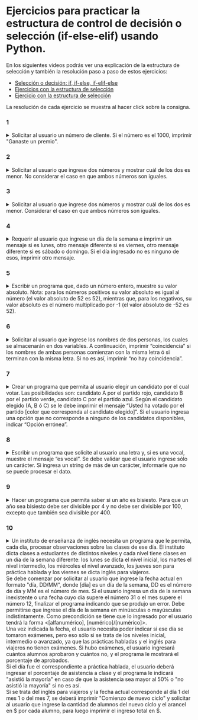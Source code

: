 # Ejercicios para practicar la estructura de control de decisión o selección (if-else-elif) usando Python.

En los siguientes videos podrás ver una explicación de la estructura de selección y también la resolución paso a paso de estos ejercicios:
+ [Selección o decisión: if, if-else, if-elif-else](https://www.youtube.com/watch?v=kIkAhld32O8)
+ [Ejercicios con la estructura de selección](https://www.youtube.com/watch?v=PKFKoAN2zEo)
+ [Ejercicio con la estructura de selección](https://www.youtube.com/watch?v=HMfaVLkjIUA)

La resolución de cada ejercicio se muestra al hacer click sobre la consigna.

### 1
<details> 
  <summary>Solicitar al usuario un número de cliente. Si el número es el 1000, imprimir "Ganaste un premio".</summary>
<br/>Solución:

```
numero=int(input("N. de cliente:"))
if numero==1000:
    print("Ganaste un premio!")    
```

</details>

### 2
<details> 
  <summary>Solicitar al usuario que ingrese dos números y mostrar cuál de los dos es menor. No considerar el caso en que ambos números son iguales.</summary>
<br/>Solución:

```
a=int(input("Ingresa un número:"))
b=int(input("Ingresa un número:"))
if a<b:
    print("el primero es menor")
else:
    print("el segundo es menor")
```

</details>

### 3
<details> 
  <summary>Solicitar al usuario que ingrese dos números y mostrar cuál de los dos es menor. Considerar el caso en que ambos números son iguales.</summary>
<br/>Solución:
  
```
a=int(input("Un número:"))
b=int(input("Otro número:"))
if a<b:
    print("El primero es menor")
elif b<a:
    print("El segundo es menor")
else:
    print("Son iguales")
  ```
  
</details>


### 4
<details> 
  <summary>Requerir al usuario que ingrese un día de la semana e imprimir un mensaje si es lunes, otro mensaje diferente si es viernes, otro mensaje diferente si es sábado o domingo. Si el día ingresado no es ninguno de esos, imprimir otro mensaje.</summary>
<br/>Solución:

```
dia=input("Dia de la semana: ")
if (dia=="lunes"):
    print("Oh, no!")
elif (dia==”viernes”):
    print(“¡Ya casi!”)
elif (dia==”sábado” or “domingo”):
    print(“Ahora sí se puede descansar”)
else:
    print(“A esperar el fin de semana”)
```

</details>


### 5
<details> 
  <summary>Escribir un programa que, dado un número entero, muestre su valor absoluto.
Nota: para los números positivos su valor absoluto es igual al número (el valor absoluto de 52 es 52), mientras que, para los negativos, su valor absoluto es el número multiplicado por -1 (el valor absoluto de -52 es 52).</summary>
<br>Solución:

```
numero=int(input("Número:"))
if numero<0:
    numero=numero*-1
print("Valor absoluto:", numero)
```

</details>


### 6
<details> 
  <summary>Solicitar al usuario que ingrese los nombres de dos personas, los cuales se almacenarán en dos variables.
A continuación, imprimir “coincidencia” si los nombres de ambas personas comienzan con la misma letra ó si terminan con la misma letra. Si no es así, imprimir “no hay coincidencia”.</summary>
<br>Solución:

```
nombre1=input("Un nombre: ")
nombre2=input("Otro nombre: ")
posicion_final_nombre1=len(nombre1)-1
posicion_final_nombre2=len(nombre2)-1
if nombre1[0] == nombre2[0] or nombre1[posicion_final_nombre1] == nombre2[posicion_final_nombre2]:
    print("coincidencia")
else:
    print("no hay coincidencia")
```

</details>


### 7
<details> 
  <summary>Crear un programa que permita al usuario elegir un candidato por el cual votar. Las posibilidades son: candidato A por el partido rojo, candidato B por el partido verde, candidato C por el partido azul.
Según el candidato elegido (A, B ó C) se le debe imprimir el mensaje “Usted ha votado por el partido [color que corresponda al candidato elegido]”.
Si el usuario ingresa una opción que no corresponde a ninguno de los candidatos disponibles, indicar “Opción errónea”.</summary>
<br>Solución:

```
candidato=input("Candidato elegido: ")
if candidato.upper()=="A":
    print("Usted ha votado por el partido rojo")
elif candidato.upper()=="B":
    print("Usted ha votado por el partido verde")
elif candidato.upper()=="C":
    print("Usted ha votado por el partido azul")
else:
    print("Opción errónea")
```

</details>


### 8
<details> 
  <summary>Escribir un programa que solicite al usuario una letra y, si es una vocal, muestre el mensaje “es vocal”.
Se debe validar que el usuario ingrese sólo un carácter. Si ingresa un string de más de un carácter, informarle que no se puede procesar el dato.</summary>
<br>Solución:

```
letra=input("Letra:")
if len(letra)!=1:
    print("Debe ser sólo una letra")
else
    if letra in "aeiou":
        print("Es vocal")
```

</details>


### 9
<details> 
  <summary>Hacer un programa que permita saber si un año es bisiesto. Para que un año sea bisiesto debe ser divisible por 4 y no debe ser divisible por 100, excepto que también sea divisible por 400.</summary>
<br>Solución:

```
anio=int(input("Año:"))
if anio%4 == 0:
    if anio%100 != 0 or anio%400 == 0:
        print("Bisiesto")
    else:
        print("No bisiesto")
else:
    print("No bisiesto")
```

</details>


### 10
<details> 
  <summary>Un instituto de enseñanza de inglés necesita un programa que le permita, cada día, procesar observaciones sobre las clases de ese día. El instituto dicta clases a estudiantes de distintos niveles y cada nivel tiene clases en un día de la semana diferente: los lunes se dicta el nivel inicial, los martes el nivel intermedio, los miércoles el nivel avanzado, los jueves son para práctica hablada y los viernes se dicta inglés para viajeros.
<br />Se debe comenzar por solicitar al usuario que ingrese la fecha actual en formato "día, DD/MM", donde [día] es un día de la semana, DD es el número de día y MM es el número de mes. Si el usuario ingresa un día de la semana inexistente o una fecha cuyo día supere el número 31 o el mes supere el número 12, finalizar el programa indicando que se produjo un error. Debe permitirse que ingrese el día de la semana en minúsculas o mayúsculas indistintamente. Como precondición se tiene que lo ingresado por el usuario tendrá la forma <[alfanumérico], [numérico]/[numérico]>.
<br />Una vez indicada la fecha, el usuario necesita poder indicar si ese día se tomaron exámenes, pero eso sólo si se trata de los niveles inicial, intermedio o avanzado, ya que las prácticas habladas y el inglés para viajeros no tienen exámenes. Si hubo exámenes, el usuario ingresará cuántos alumnos aprobaron y cuántos no, y el programa le mostrará el porcentaje de aprobados.
<br />Si el día fue el correspondiente a práctica hablada, el usuario deberá ingresar el porcentaje de asistencia a clase y el programa le indicará "asistió la mayoría" en caso de que la asistencia sea mayor al 50% o "no asistió la mayoría" si no es así.
<br />Si se trata del inglés para viajeros y la fecha actual corresponde al día 1 del mes 1 o del mes 7, se deberá imprimir "Comienzo de nuevo ciclo" y solicitar al usuario que ingrese la cantidad de alumnos del nuevo ciclo y el arancel en $ por cada alumno, para luego imprimir el ingreso total en $.</summary>
<br>Solución:

```
fecha=input("Fecha (formato 'día, DD/MM'): ")
fecha=fecha.lower()
diasemana=fecha[0:fecha.find(',')]
dianro=int(fecha[fecha.find(',')+2:fecha.find('/')])
mesnro=int(fecha[fecha.find('/')+1:])
if dianro>31 or mesnro>12:
    print("Fecha incorrecta")
else:
    if diasemana in "lunes,martes,miércoles":
        respuesta=input("¿Se tomaron exámenes? S/N: ")
        if respuesta.lower()=="s":
            aprobados=int(input("Cantidad de aprobados: "))
            reprobados=int(input("Cantidad de reprobados: "))
            print("Porcentaje de aprobados:", (aprobados*100)/(aprobados+reprobados), "%")
    elif diasemana=="jueves":
        asistencia=int(input("Porcentaje de asistencia: "))
        if asistencia>50:
            print("Asistió la mayoría")
        else:
            print("No asistió la mayoría")
    elif diasemana=="viernes":
        if dianro==1 and (mesnro==1 or mesnro==7):
            print("Nuevo ciclo")
            alumnos=int(input("Cantidad de alumnos: "))
            arancel=float(input("Arancel: $"))
            print("Ingreso total: $", alumnos*arancel)
    else:
        print("Fecha incorrecta")
print("Fin del programa")
```

</details>
